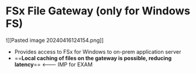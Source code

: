 
# FSx File Gateway (only for Windows FS)
![[Pasted image 20240416124154.png]]
- Provides access to FSx for Windows to on-prem application server
- ==**Local caching of files on the gateway is possible, reducing latency**== <--- IMP for EXAM


